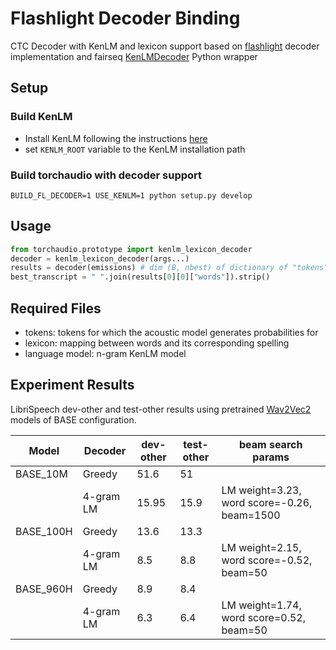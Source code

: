 # Flashlight Decoder Binding
CTC Decoder with KenLM and lexicon support based on [flashlight](https://github.com/flashlight/flashlight) decoder implementation
and fairseq [KenLMDecoder](https://github.com/pytorch/fairseq/blob/fcca32258c8e8bcc9f9890bf4714fa2f96b6b3e1/examples/speech_recognition/new/decoders/flashlight_decoder.py#L53) 
Python wrapper

## Setup
### Build KenLM
- Install KenLM following the instructions [here](https://github.com/kpu/kenlm#compiling) 
- set `KENLM_ROOT` variable to the KenLM installation path
### Build torchaudio with decoder support
```
BUILD_FL_DECODER=1 USE_KENLM=1 python setup.py develop
```

## Usage
```py
from torchaudio.prototype import kenlm_lexicon_decoder
decoder = kenlm_lexicon_decoder(args...)
results = decoder(emissions) # dim (B, nbest) of dictionary of "tokens", "score", "words" keys
best_transcript = " ".join(results[0][0]["words"]).strip()
```

## Required Files
- tokens: tokens for which the acoustic model generates probabilities for
- lexicon: mapping between words and its corresponding spelling
- language model: n-gram KenLM model

## Experiment Results
LibriSpeech dev-other and test-other results using pretrained [Wav2Vec2](https://arxiv.org/pdf/2006.11477.pdf) models of 
BASE configuration. 

| Model       | Decoder    | dev-other   | test-other | beam search params                          |
| ----------- | ---------- | ----------- | ---------- | ------------------------------------------- |
| BASE_10M    | Greedy     | 51.6        | 51         |                                             |
|             | 4-gram LM  | 15.95       | 15.9       | LM weight=3.23, word score=-0.26, beam=1500 |
| BASE_100H   | Greedy     | 13.6        | 13.3       |                                             |
|             | 4-gram LM  | 8.5         | 8.8        | LM weight=2.15, word score=-0.52, beam=50   |
| BASE_960H   | Greedy     | 8.9         | 8.4        |                                             |
|             | 4-gram LM  | 6.3         | 6.4        | LM weight=1.74, word score=0.52, beam=50    |
